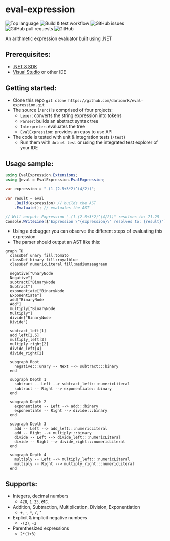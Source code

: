 # eval-expression

![Top language](https://img.shields.io/github/languages/top/dariomrk/eval-expression)
![Build & test workflow](https://img.shields.io/github/actions/workflow/status/dariomrk/eval-expression/build-and-test.yaml)
![GitHub issues](https://img.shields.io/github/issues/dariomrk/eval-expression)
![GitHub pull requests](https://img.shields.io/github/issues-pr/dariomrk/eval-expression)
![GitHub](https://img.shields.io/github/license/dariomrk/eval-expression)

An arithmetic expression evaluator built using .NET

## Prerequisites:

- [.NET 8 SDK](https://dotnet.microsoft.com/en-us/download/dotnet/8.0)
- [Visual Studio](https://visualstudio.microsoft.com/vs/community/) or other IDE

## Getting started:

- Clone this repo `git clone https://github.com/dariomrk/eval-expression.git`
- The source (`/src`) is comprised of four projects:
  - `Lexer`: converts the string expression into tokens
  - `Parser`: builds an abstract syntax tree
  - `Interpreter`: evaluates the tree
  - `EvalExpression`: provides an easy to use API
- The code is tested with unit & integration tests (`/test`)
  - Run them with `dotnet test` or using the integrated test explorer of your IDE

## Usage sample:

```csharp
using EvalExpression.Extensions;
using @eval = EvalExpression.EvalExpression;

var expression = "-(1-(2.5+3*2)^(4/2))";

var result = eval
    .Build(expression) // builds the AST
    .Evaluate(); // evaluates the AST

// Will output: Expression "-(1-(2.5+3*2)^(4/2))" resolves to: 71.25
Console.WriteLine($"Expression \"{expression}\" resolves to: {result}");
```
- Using a debugger you can observe the different steps of evaluating this expression
- The parser should output an AST like this:
```mermaid
graph TD
  classDef unary fill:tomato
  classDef binary fill:royalblue
  classDef numericLiteral fill:mediumseagreen

  negative["UnaryNode
  Negative"]
  subtract["BinaryNode
  Subtract"]
  exponentiate["BinaryNode
  Exponentiate"]
  add["BinaryNode
  Add"]
  multiply["BinaryNode
  Multiply"]
  divide["BinaryNode
  Divide"]

  subtract_left[1]
  add_left[2.5]
  multiply_left[3]
  multiply_right[2]
  divide_left[4]
  divide_right[2]
  
  subgraph Root
    negative:::unary -- Next --> subtract:::binary
  end

  subgraph Depth 1
    subtract -- Left --> subtract_left:::numericLiteral
    subtract -- Right --> exponentiate:::binary
  end

  subgraph Depth 2
    exponentiate -- Left --> add:::binary
    exponentiate -- Right --> divide:::binary
  end

  subgraph Depth 3
    add -- Left --> add_left:::numericLiteral
    add -- Right --> multiply:::binary
    divide -- Left --> divide_left:::numericLiteral
    divide -- Right --> divide_right:::numericLiteral
  end

  subgraph Depth 4
    multiply -- Left --> multiply_left:::numericLiteral
    multiply -- Right --> multiply_right:::numericLiteral
  end
```

## Supports:
- Integers, decimal numbers
  - `420`, `1.23`, etc.
- Addition, Subtraction, Multiplication, Division, Exponentiation
  - `+`, `-`, `*`, `/`, `^`
- Explicit & implicit negative numbers
  - `-(2)`, `-2`
- Parenthesized expressions
  - `2*(1+3)`